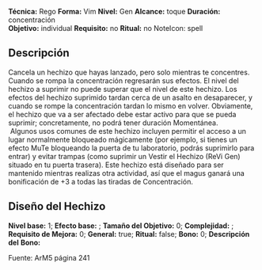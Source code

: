 
**Técnica:** Rego
**Forma:** Vim
**Nivel:** Gen
**Alcance:** toque 
**Duración:** concentración  
**Objetivo:** individual
**Requisito:** no
**Ritual:** no
NoteIcon: spell




## Descripción 
<p>Cancela un hechizo que hayas lanzado, pero solo mientras te concentres. Cuando se rompa la concentración regresarán sus efectos. El nivel del hechizo a suprimir no puede superar que el nivel de este hechizo. Los efectos del hechizo suprimido tardan cerca de un asalto en desaparecer, y cuando se rompe la concentración tardan lo mismo en volver. Obviamente, el hechizo que va a ser afectado debe estar activo para que se pueda suprimir; concretamente, no podrá tener duración Momentánea.<br> Algunos usos comunes de este hechizo incluyen permitir el acceso a un lugar normalmente bloqueado mágicamente (por ejemplo, si tienes un efecto MuTe bloqueando la puerta de tu laboratorio, podrás suprimirlo para entrar) y evitar trampas (como suprimir un Vestir el Hechizo (ReVi Gen) situado en tu puerta trasera). Este hechizo está diseñado para ser mantenido mientras realizas otra actividad, así que el magus ganará una bonificación de +3 a todas las tiradas de Concentración. </p>

## Diseño del Hechizo 

**Nivel base:** 1; **Efecto base:** ;  **Tamaño del **Objetivo:**** 0; **Complejidad:** ; **Requisito de Mejora:** 0; **General:** true; **Ritual:** false; **Bono:** 0; **Descripción del** **Bono:** 

Fuente: ArM5 página 241